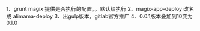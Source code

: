 1、grunt magix 提供是否执行的配置。。默认给执行
2、magix-app-deploy 改名成  alimama-deploy
3、出gulp版本，gitlab官方推广
4、0.0.1版本叠加到10变为 0.1.0